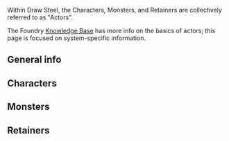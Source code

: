 Within Draw Steel, the Characters, Monsters, and Retainers are collectively referred to as "Actors".

The Foundry [Knowledge Base](https://foundryvtt.com/article/actors/) has more info on the basics of actors; this page is focused on system-specific information.

## General info

## Characters

## Monsters

## Retainers
